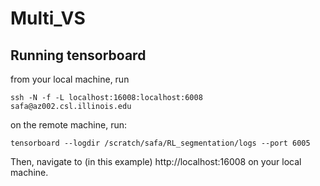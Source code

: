 # Multi_VS

## Running tensorboard

from your local machine, run

`ssh -N -f -L localhost:16008:localhost:6008 safa@az002.csl.illinois.edu`

on the remote machine, run:

`tensorboard --logdir /scratch/safa/RL_segmentation/logs --port 6005`

Then, navigate to (in this example) http://localhost:16008 on your local machine.
